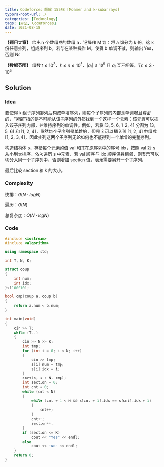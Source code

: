 ```yaml
---
title: Codeforces 题解 1557B [Moamen and k-subarrays]
typora-root-url: ./
categories: [Technology]
tags: [算法, Codeforces]
date: 2021-08-18
---
```


**【题目大意】** 给出 n 个数组成的数组 a，记操作 M 为：将 a 切分为 k 份，这 k 份任意排列，组成序列 b。若存在某种操作 M，使得 b 单调不减，则输出 Yes，否则 No

**【数据范围】** 组数 $t \le 10^3$，$k \le n \le 10^5$，$|a_i| \le 10^9$ 且 $a_i$ 互不相等，$\sum n \le 3\cdot 10^5$

<!--more-->

## Solution

### Idea

要使得 k 组子序列排列后构成单增序列，则每个子序列的内部是单调增且紧密的，“紧密”指的是不可能从该子序列的外部找到一个这样一个元素：该元素可以插入该子序列内部，并维持序列的单调性。例如，若将 [3, 5, 6, 1, 2, 4] 分割为 [3, 5, 6] 和 [1, 2, 4]，虽然每个子序列是单增的，但是 3 可以插入到 [1, 2, 4] 中组成 [1, 2, 3, 4]，因此排列这两个子序列无论如何也不能得到一个单增的完整序列。

构造结构体 s，存储每个元素的值 val 和其在原序列中的序号 idx，按照 val 对 s 从小到大排序，依次遍历 s 中元素，若 val 顺序与 idx 顺序保持相邻，则表示可以切分入同一个子序列中，否则增加 section 值，表示需要另开一个子序列。

最后比较 section 和 k 的大小。

### Complexity

快排：$O(N\cdot logN)$

遍历：$O(N)$

总复杂度：$O(N\cdot logN)$

### Code

```c++
#include <iostream>
#include <algorithm>

using namespace std;

int T, N, K;

struct coup
{
    int num;
    int idx;
}s[100010];

bool cmp(coup a, coup b)
{
    return a.num < b.num;
}

int main(void)
{
    cin >> T;
    while (T--)
    {
        cin >> N >> K;
        int tmp;
        for (int i = 0; i < N; i++)
        {
            cin >> tmp;
            s[i].num = tmp;
            s[i].idx = i;
        }
        sort(s, s + N, cmp);
        int section = 0;
        int cnt = 0;
        while (cnt < N)
        {
            while (cnt + 1 < N && s[cnt + 1].idx == s[cnt].idx + 1)
            {
                cnt++;
            }
            cnt++;
            section++;
        }
        if (section <= K)
            cout << "Yes" << endl;
        else 
            cout << "No" << endl;
    }
    return 0;
}
```
